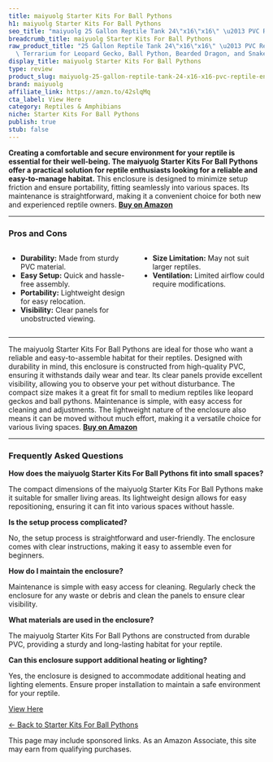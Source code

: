 ```yaml
---
title: maiyuolg Starter Kits For Ball Pythons
h1: maiyuolg Starter Kits For Ball Pythons
seo_title: "maiyuolg 25 Gallon Reptile Tank 24\"x16\"x16\" \u2013 PVC Reptile\u2026"
breadcrumb_title: maiyuolg Starter Kits For Ball Pythons
raw_product_title: "25 Gallon Reptile Tank 24\"x16\"x16\" \u2013 PVC Reptile Enclosure\
  \ Terrarium for Leopard Gecko, Ball Python, Bearded Dragon, and Snake Habitat Setup"
display_title: maiyuolg Starter Kits For Ball Pythons
type: review
product_slug: maiyuolg-25-gallon-reptile-tank-24-x16-x16-pvc-reptile-enclosure-terrar-226f34c1
brand: maiyuolg
affiliate_link: https://amzn.to/42slqMq
cta_label: View Here
category: Reptiles & Amphibians
niche: Starter Kits For Ball Pythons
publish: true
stub: false
---
```


<div id="intro" class="full-width">
  <p><strong>Creating a comfortable and secure environment for your reptile is essential for their well-being. The maiyuolg Starter Kits For Ball Pythons offer a practical solution for reptile enthusiasts looking for a reliable and easy-to-manage habitat.</strong> This enclosure is designed to minimize setup friction and ensure portability, fitting seamlessly into various spaces. Its maintenance is straightforward, making it a convenient choice for both new and experienced reptile owners. <a href="https://amzn.to/42slqMq" rel="nofollow sponsored noopener" target="_blank"><strong>Buy on Amazon</strong></a></p>
</div>

<hr />
<h3 id="pros-cons">Pros and Cons</h3>
<div class="pc-grid" style="display:grid;grid-template-columns:1fr 1fr;gap:16px;">
  <ul>
    <li><strong>Durability:</strong> Made from sturdy PVC material.</li>
    <li><strong>Easy Setup:</strong> Quick and hassle-free assembly.</li>
    <li><strong>Portability:</strong> Lightweight design for easy relocation.</li>
    <li><strong>Visibility:</strong> Clear panels for unobstructed viewing.</li>
  </ul>
  <ul>
    <li><strong>Size Limitation:</strong> May not suit larger reptiles.</li>
    <li><strong>Ventilation:</strong> Limited airflow could require modifications.</li>
  </ul>
</div>
<hr />

<div class="full-width">
  <p>The maiyuolg Starter Kits For Ball Pythons are ideal for those who want a reliable and easy-to-assemble habitat for their reptiles. Designed with durability in mind, this enclosure is constructed from high-quality PVC, ensuring it withstands daily wear and tear. Its clear panels provide excellent visibility, allowing you to observe your pet without disturbance. The compact size makes it a great fit for small to medium reptiles like leopard geckos and ball pythons. Maintenance is simple, with easy access for cleaning and adjustments. The lightweight nature of the enclosure also means it can be moved without much effort, making it a versatile choice for various living spaces. <a href="https://amzn.to/42slqMq" rel="nofollow sponsored noopener" target="_blank"><strong>Buy on Amazon</strong></a></p>
</div>

<hr />
<h3 id="faqs">Frequently Asked Questions</h3>

<p><strong>How does the maiyuolg Starter Kits For Ball Pythons fit into small spaces?</strong></p>
<p>The compact dimensions of the maiyuolg Starter Kits For Ball Pythons make it suitable for smaller living areas. Its lightweight design allows for easy repositioning, ensuring it can fit into various spaces without hassle.</p>

<p><strong>Is the setup process complicated?</strong></p>
<p>No, the setup process is straightforward and user-friendly. The enclosure comes with clear instructions, making it easy to assemble even for beginners.</p>

<p><strong>How do I maintain the enclosure?</strong></p>
<p>Maintenance is simple with easy access for cleaning. Regularly check the enclosure for any waste or debris and clean the panels to ensure clear visibility.</p>

<p><strong>What materials are used in the enclosure?</strong></p>
<p>The maiyuolg Starter Kits For Ball Pythons are constructed from durable PVC, providing a sturdy and long-lasting habitat for your reptile.</p>

<p><strong>Can this enclosure support additional heating or lighting?</strong></p>
<p>Yes, the enclosure is designed to accommodate additional heating and lighting elements. Ensure proper installation to maintain a safe environment for your reptile.</p>
<p><a class="btn" href="https://amzn.to/42slqMq" target="_blank" rel="nofollow sponsored noopener">View Here</a></p>
<p><a href="/roundups/reptiles-amphibians/starter-kits-for-ball-pythons/">← Back to Starter Kits For Ball Pythons</a></p>
<aside class="disclosure">This page may include sponsored links. As an Amazon Associate, this site may earn from qualifying purchases.</aside>
